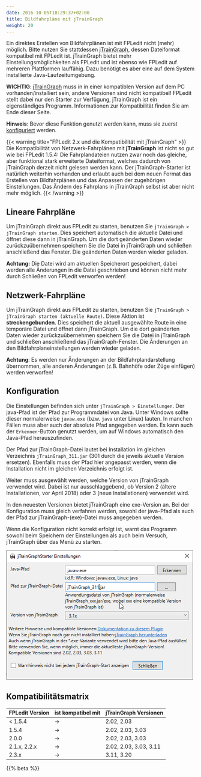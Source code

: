 ```yaml
---
date: 2016-10-05T18:29:37+02:00
title: Bildfahrpläne mit jTrainGraph
weight: 20
---
```


Ein direktes Erstellen von Bildfahrplänen ist mit FPLedit nicht (mehr) möglich. Bitte nutzen Sie stattdessen [jTrainGraph](https://jtraingraph.de/), dessen Dateiformat kompatibel mit FPLedit ist. jTrainGraph bietet mehr Einstellungsmöglichkeiten als FPLedit und ist ebenso wie FPLedit auf mehreren Plattformen lauffähig. Dazu benötigt es aber eine auf dem System installierte Java-Laufzeitumgebung.

**WICHTIG**: [jTrainGraph](https://jtraingraph.de/) muss in in einer kompatiblen Version auf dem PC vorhanden/installiert sein, andere Versionen sind nicht kompatibel! FPLedit stellt dabei nur den Starter zur Verfügung, jTrainGraph ist ein eigenständiges Programm. Informationen zur Kompatibilität finden Sie am Ende dieser Seite.

**Hinweis**: Bevor diese Funktion genutzt werden kann, muss sie zuerst [konfiguriert](#konfiguration) werden.

{{< warning title="FPLedit 2.x und die Kompatibilität mit jTrainGraph" >}}
Die Kompatibilität von Netzwerk-Fahrplänen mit **jTrainGraph** ist nicht so gut wie bei FPLedit 1.5.4: Die Fahrplandateien nutzen zwar noch das gleiche, aber funktional stark erweiterte Dateiformat, welches dadurch von jTrainGraph derzeit nicht gelesen werden kann. Der jTrainGraph-Starter ist natürlich weiterhin vorhanden und erlaubt auch bei dem neuen Format das Erstellen von Bildfahrplänen und das Anpassen der zugehörigen Einstellungen. Das Ändern des Fahrplans in jTrainGraph selbst ist aber nicht mehr möglich.
{{< /warning >}}

## Lineare Fahrpläne

Um jTrainGraph direkt aus FPLedit zu starten, benutzen Sie `jTrainGraph > jTrainGraph starten`. Dies speichert automatisch die aktuelle Datei und öffnet diese dann in jTrainGraph. Um die dort geänderten Daten wieder zurückzuübernehmen speichern Sie die Datei in jTrainGraph und schließen anschließend das Fenster. Die geänderten Daten werden wieder geladen.

**Achtung:** Die Datei wird am aktuellen Speicherort gespeichert, dabei werden alle Änderungen in die Datei geschrieben und können nicht mehr durch Schließen von FPLedit verworfen werden!

## Netzwerk-Fahrpläne

Um jTrainGraph direkt aus FPLedit zu starten, benutzen Sie `jTrainGraph > jTrainGraph starten (aktuelle Route)`. Diese Aktion ist **streckengebunden**. Dies speichert die aktuell ausgewählte Route in eine temporäre Datei und öffnet dann jTrainGraph. Um die dort geänderten Daten wieder zurückzuübernehmen speichern Sie die Datei in jTrainGraph und schließen anschließend das jTrainGraph-Fenster. Die Änderungen an den Bildfahrplaneinstellungen werden wieder geladen.

**Achtung**: Es werden nur Änderungen an der Bildfahrplandarstellung übernommen, alle anderen Änderungen (z.B. Bahnhöfe oder Züge einfügen) werden verworfen!

## Konfiguration
Die Einstellungen befinden sich unter `jTrainGraph > Einstellungen`. Der java-Pfad ist der Pfad zur Programmdatei von Java. Unter Windows sollte dieser normalerweise `javaw.exe` (bzw. `java` unter Linux) lauten. In manchen Fällen muss aber auch der absolute Pfad angegeben werden. Es kann auch der `Erkennen`-Button genutzt werden, um auf Windows automatisch den Java-Pfad herauszufinden.

Der Pfad zur jTrainGraph-Datei lautet bei Installation im gleichen Verzeichnis `jTrainGraph_311.jar` (301 durch die jeweils aktuelle Version ersetzen). Ebenfalls muss der Pfad hier angepasst werden, wenn die Installation nicht im gleichen Verzeichnis erfolgt ist.

Weiter muss ausgewählt werden, welche Version von jTrainGraph verwendet wird. Dabei ist nur ausschlaggebend, ob Version 2 (ältere Installationen, vor April 2018) oder 3 (neue Installationen) verwendet wird.

In den neuesten Versionen bietet jTrainGraph eine exe-Version an. Bei der Konfiguration muss gleich verfahren werden, sowohl der java-Pfad als auch der Pfad zur jTrainGraph-(exe)-Datei muss angegeben werden.

Wenn die Konfiguration nicht korrekt erfolgt ist, warnt das Programm sowohl beim Speichern der Einstellungen als auch beim Versuch, jTrainGraph über das Menü zu starten.

![Einstellungen](einstellungen.png)

## Kompatibilitätsmatrix
| FPLedit Version | ist kompatibel mit | jTrainGraph Versionen       |
|-----------------|--------------------|-----------------------------|
| < 1.5.4         | &rarr;             | 2.02, 2.03                  |
| 1.5.4           | &rarr;             | 2.02, 2.03, 3.03            |
| 2.0.0           | &rarr;             | 2.02, 2.03, 3.03            |
| 2.1.x, 2.2.x    | &rarr;             | 2.02, 2.03, 3.03, 3.11      |
| 2.3.x           | &rarr;             | 3.11, 3.20                  |

{{% beta %}}
